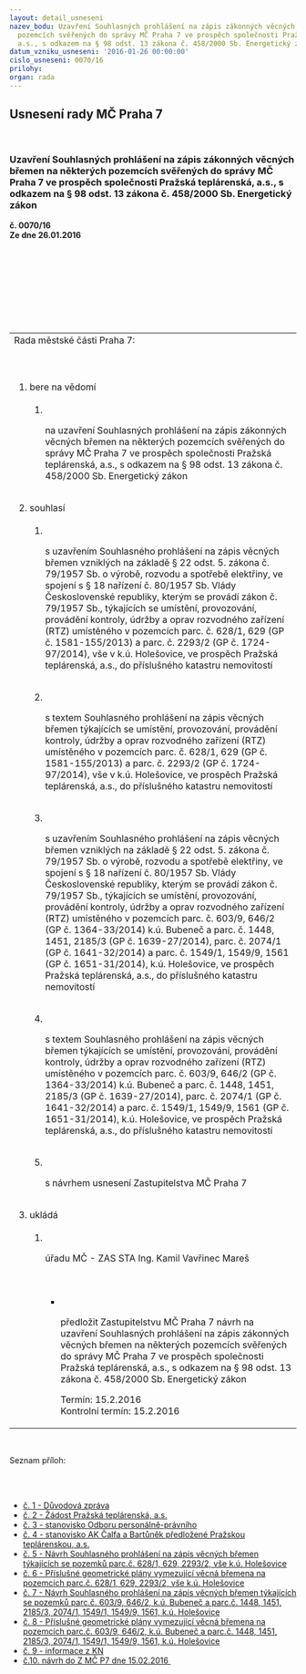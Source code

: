 ```yaml
---
layout: detail_usneseni
nazev_bodu: Uzavření Souhlasných prohlášení na zápis zákonných věcných břemen na některých
  pozemcích svěřených do správy MČ Praha 7 ve prospěch společnosti Pražská teplárenská,
  a.s., s odkazem na § 98 odst. 13 zákona č. 458/2000 Sb. Energetický zákon
datum_vzniku_usneseni: '2016-01-26 00:00:00'
cislo_usneseni: 0070/16
prilohy: 
organ: rada
---
```

<div id="ucUsn_pList" class="usn">
	<span><h2>Usnesení rady MČ Praha 7 </h2>
<br></span><div class="standBody">
<span><h3>Uzavření Souhlasných prohlášení na zápis zákonných věcných břemen na některých pozemcích svěřených do správy MČ Praha 7 ve prospěch společnosti Pražská teplárenská, a.s., s odkazem na § 98 odst. 13 zákona č. 458/2000 Sb. Energetický zákon</h3></span><div class="center">
		<strong>č. 0070/16</strong><br>
	</div>
<div class="center">
		<strong>Ze dne 26.01.2016</strong><br><br>
	</div>
<p><br></p>
<table class="documentProperties tableView">
<br><tbody>
<br><tr>
<br><td>Rada městské části Praha 7:</td>
</tr>
<br><tr>
<br><td>
<br><ol class="urzList_view">
<br><li class="urzClass1">bere na vědomí <br><ol class="urzOlClass">
<br><li class="urzClass2">
<br><p>na uzavření Souhlasných prohlášení na zápis zákonných věcných břemen na některých pozemcích svěřených do správy MČ Praha 7 ve prospěch společnosti Pražská teplárenská, a.s., s odkazem na § 98 odst. 13 zákona č. 458/2000 Sb. Energetický zákon</p>
</li>
</ol>
<br>
</li>
<li class="urzClass1">souhlasí <br><ol class="urzOlClass">
<br><li class="urzClass2">
<br><p>s uzavřením Souhlasného prohlášení na zápis věcných břemen vzniklých na základě § 22 odst. 5. zákona č. 79/1957 Sb. o výrobě, rozvodu a spotřebě elektřiny, ve spojení s § 18 nařízení č. 80/1957 Sb. Vlády Československé republiky, kterým se provádí zákon č. 79/1957 Sb., týkajících se umístění, provozování, provádění kontroly, údržby a oprav rozvodného zařízení (RTZ) umístěného v pozemcích parc. č. 628/1, 629 (GP č. 1581-155/2013) a parc. č. 2293/2 (GP č. 1724-97/2014), vše v k.ú. Holešovice, ve prospěch Pražská teplárenská, a.s., do příslušného katastru nemovitostí</p>
<br>
</li>
<li class="urzClass2">
<br><p>s textem Souhlasného prohlášení na zápis věcných břemen týkajících se umístění, provozování, provádění kontroly, údržby a oprav rozvodného zařízení (RTZ) umístěného v pozemcích parc. č. 628/1, 629 (GP č. 1581-155/2013) a parc. č. 2293/2 (GP č. 1724-97/2014), vše v k.ú. Holešovice, ve prospěch Pražská teplárenská, a.s., do příslušného katastru nemovitostí</p>
<br>
</li>
<li class="urzClass2">
<br><p>s uzavřením Souhlasného prohlášení na zápis věcných břemen vzniklých na základě § 22 odst. 5. zákona č. 79/1957 Sb. o výrobě, rozvodu a spotřebě elektřiny, ve spojení s § 18 nařízení č. 80/1957 Sb. Vlády Československé republiky, kterým se provádí zákon č. 79/1957 Sb., týkajících se umístění, provozování, provádění kontroly, údržby a oprav rozvodného zařízení (RTZ) umístěného v pozemcích parc. č. 603/9, 646/2 (GP č. 1364-33/2014) k.ú. Bubeneč a parc. č. 1448, 1451, 2185/3 (GP č. 1639-27/2014), parc. č. 2074/1 (GP č. 1641-32/2014) a parc. č. 1549/1, 1549/9, 1561 (GP č. 1651-31/2014), k.ú. Holešovice, ve prospěch Pražská teplárenská, a.s., do příslušného katastru nemovitostí</p>
<br>
</li>
<li class="urzClass2">
<br><p>s textem Souhlasného prohlášení na zápis věcných břemen týkajících se umístění, provozování, provádění kontroly, údržby a oprav rozvodného zařízení (RTZ) umístěného v pozemcích parc. č. 603/9, 646/2 (GP č. 1364-33/2014) k.ú. Bubeneč a parc. č. 1448, 1451, 2185/3 (GP č. 1639-27/2014), parc. č. 2074/1 (GP č. 1641-32/2014) a parc. č. 1549/1, 1549/9, 1561 (GP č. 1651-31/2014), k.ú. Holešovice, ve prospěch Pražská teplárenská, a.s., do příslušného katastru nemovitostí</p>
<br>
</li>
<li class="urzClass2">
<br><p>s návrhem usnesení Zastupitelstva MČ Praha 7</p>
</li>
</ol>
<br>
</li>
<li class="urzClass1">ukládá <br><ol class="urzOlClass">
<br><li class="urzClass2">
<br><p>úřadu MČ - ZAS STA Ing. Kamil Vavřinec Mareš</p>
<br><ul class="urzUlClass">
<br><li class="urzClass3">
<br><p>předložit Zastupitelstvu MČ Praha 7 návrh na uzavření Souhlasných prohlášení na zápis zákonných věcných břemen na některých pozemcích svěřených do správy MČ Praha 7 ve prospěch společnosti Pražská teplárenská, a.s., s odkazem na § 98 odst. 13 zákona č. 458/2000 Sb. Energetický zákon</p>Termín: 15.2.2016 <br>Kontrolní termín: 15.2.2016</li>
</ul>
</li>
</ol>
</li>
</ol>
</td>
</tr>
</tbody>
</table>
<br><p>Seznam příloh:</p>
<br><ul>
<br><li>
<a href="/zdroj.aspx?typ=4&amp;Id=70037&amp;sh=-1012740843" target="_blank" title="Odkaz na soubor - 22,5 kB - nové okno">č. 1 - Důvodová zpráva</a><br>
</li>
<li>
<a href="/zdroj.aspx?typ=4&amp;Id=70038&amp;sh=-1011952139" target="_blank" title="Odkaz na soubor - 220,2 kB - nové okno">č. 2 - Žádost Pražská teplárenská, a.s.</a><br>
</li>
<li>
<a href="/zdroj.aspx?typ=4&amp;Id=70039&amp;sh=-1011980203" target="_blank" title="Odkaz na soubor - 140,4 kB - nové okno">č. 3 - stanovisko Odboru personálně-právního</a><br>
</li>
<li>
<a href="/zdroj.aspx?typ=4&amp;Id=70040&amp;sh=-1398976491" target="_blank" title="Odkaz na soubor - 431,1 kB - nové okno">č. 4 - stanovisko AK Čalfa a Bartůněk předložené Pražskou teplárenskou, a.s.</a><br>
</li>
<li>
<a href="/zdroj.aspx?typ=4&amp;Id=70041&amp;sh=-1398872203" target="_blank" title="Odkaz na soubor - 95,3 kB - nové okno">č. 5 - Návrh Souhlasného prohlášení na zápis věcných břemen týkajících se pozemků parc.č. 628/1, 629, 2293/2, vše k.ú. Holešovice</a><br>
</li>
<li>
<a href="/zdroj.aspx?typ=4&amp;Id=70042&amp;sh=-1398904747" target="_blank" title="Odkaz na soubor - 169,6 kB - nové okno">č. 6 - Příslušné geometrické plány vymezující věcná břemena na pozemcích parc.č. 628/1, 629, 2293/2, vše k.ú. Holešovice</a><br>
</li>
<li>
<a href="/zdroj.aspx?typ=4&amp;Id=70043&amp;sh=-1398801227" target="_blank" title="Odkaz na soubor - 96,6 kB - nové okno">č. 7 - Návrh Souhlasného prohlášení na zápis věcných břemen týkajících se pozemků parc.č. 603/9, 646/2, k.ú. Bubeneč a parc.č. 1448, 1451, 2185/3, 2074/1, 1549/1, 1549/9, 1561, k.ú. Holešovice </a><br>
</li>
<li>
<a href="/zdroj.aspx?typ=4&amp;Id=70044&amp;sh=-1399111531" target="_blank" title="Odkaz na soubor - 976,8 kB - nové okno">č. 8 - Příslušné geometrické plány vymezující věcná břemena na pozemcích parc.č. 603/9, 646/2, k.ú. Bubeneč a parc.č. 1448, 1451, 2185/3, 2074/1, 1549/1, 1549/9, 1561, k.ú. Holešovice </a><br>
</li>
<li>
<a href="/zdroj.aspx?typ=4&amp;Id=70045&amp;sh=-1399007243" target="_blank" title="Odkaz na soubor - 417,6 kB - nové okno">č. 9 - informace z KN</a><br>
</li>
<li><a href="/zdroj.aspx?typ=4&amp;Id=70046&amp;sh=-1399039787" target="_blank" title="Odkaz na soubor - 23,7 kB - nové okno">č.10. návrh do Z MČ P7 dne 15.02.2016 </a></li>
</ul>
</div>
</div>